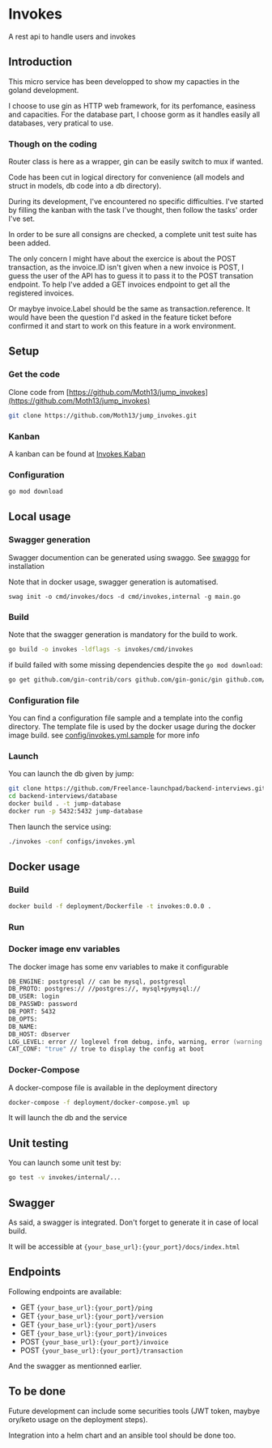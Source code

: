 # Invokes

A rest api to handle users and invokes

## Introduction
This micro service has been developped to show my capacties in the goland development.

I choose to use gin as HTTP web framework, for its perfomance, easiness and capacities.
For the database part, I choose gorm as it handles easily all databases, very pratical to use.

### Though on the coding
Router class is here as a wrapper, gin can be easily switch to mux if wanted.

Code has been cut in logical directory for convenience 
(all models and struct in models, db code into a db directory).

During its development, I've encountered no specific difficulties. I've started by filling the kanban with the task I've thought, then follow the tasks' order I've set.

In order to be sure all consigns are checked, a complete unit test suite has been added.

The only concern I might have about the exercice is about the POST transaction, as the invoice.ID isn't given when a new invoice is POST, I guess the user of the API has to guess it to pass it to the POST transation endpoint. To help I've added a GET invoices endpoint to get all the registered invoices.

Or maybye invoice.Label should be the same as transaction.reference. It would have been the question I'd asked in the feature ticket before confirmed it and start to work on this feature in a work environment.

## Setup 

### Get the code

Clone code from [https://github.com/Moth13/jump_invokes](https://github.com/Moth13/jump_invokes)

```zsh
git clone https://github.com/Moth13/jump_invokes.git
```

### Kanban

A kanban can be found at [Invokes Kaban](https://github.com/users/Moth13/projects/1/views/1)

### Configuration

```zsh
go mod download
```

## Local usage

### Swagger generation
Swagger documention can be generated using swaggo.
See [swaggo](https://github.com/swaggo/swag) for installation

Note that in docker usage, swagger generation is automatised.

```
swag init -o cmd/invokes/docs -d cmd/invokes,internal -g main.go
```
### Build
Note that the swagger generation is mandatory for the build to work.
```zsh
go build -o invokes -ldflags -s invokes/cmd/invokes
```

if build failed with some missing dependencies despite the `go mod download`: 
```zsh
go get github.com/gin-contrib/cors github.com/gin-gonic/gin github.com/gin-gonic/gin/binding github.com/onrik/gorm-logrus github.com/sirupsen/logrus github.com/snowzach/rotatefilehook github.com/swaggo/files github.com/swaggo/gin-swagger github.com/swaggo/swag github.com/toorop/gin-logrus gopkg.in/yaml.v2 gorm.io/driver/mysql gorm.io/driver/postgres gorm.io/driver/sqlite gorm.io/gorm github.com/stretchr/testify/assert
```


### Configuration file
You can find a configuration file sample and a template into the config directory.
The template file is used by the docker usage during the docker image build.
see [config/invokes.yml.sample](./configs/invokes.yml.sample) for more info


### Launch
You can launch the db given by jump:
```zsh
git clone https://github.com/Freelance-launchpad/backend-interviews.git
cd backend-interviews/database
docker build . -t jump-database
docker run -p 5432:5432 jump-database                   
```
Then launch the service using: 
```zsh
./invokes -conf configs/invokes.yml
```


## Docker usage


### Build

```zsh
docker build -f deployment/Dockerfile -t invokes:0.0.0 .
```

### Run 

### Docker image env variables
The docker image has some env variables to make it configurable
```zsh
DB_ENGINE: postgresql // can be mysql, postgresql
DB_PROTO: postgres:// //postgres://, mysql+pymysql://
DB_USER: login
DB_PASSWD: password
DB_PORT: 5432
DB_OPTS:
DB_NAME: 
DB_HOST: dbserver
LOG_LEVEL: error // loglevel from debug, info, warning, error (warning and error as realease mode)
CAT_CONF: "true" // true to display the config at boot
```

### Docker-Compose
A docker-compose file is available in the deployment directory
```zsh
docker-compose -f deployment/docker-compose.yml up
```
It will launch the db and the service


## Unit testing

You can launch some unit test by:
```zsh
go test -v invokes/internal/...
```

## Swagger

As said, a swagger is integrated. Don't forget to generate it in case of local build.

It will be accessible at `{your_base_url}:{your_port}/docs/index.html`

## Endpoints
Following endpoints are available:
- GET `{your_base_url}:{your_port}/ping`
- GET `{your_base_url}:{your_port}/version`
- GET `{your_base_url}:{your_port}/users`
- GET `{your_base_url}:{your_port}/invoices`
- POST `{your_base_url}:{your_port}/invoice`
- POST `{your_base_url}:{your_port}/transaction`

And the swagger as mentionned earlier.

## To be done

Future development can include some securities tools (JWT token, maybye ory/keto usage on the deployment steps).

Integration into a helm chart and an ansible tool should be done too.